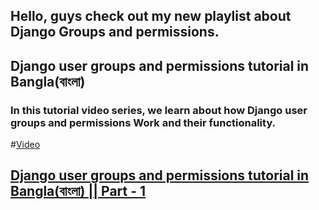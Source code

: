 ## Hello, guys check out my new playlist about Django Groups and permissions.

## Django user groups and permissions tutorial in Bangla(বাংলা)
### In this tutorial video series, we learn about how Django user groups and permissions Work and their functionality.

#[Video](https://www.youtube.com/playlist?list=PLsC9YeVUTz3_daKgFf2cuaotvCJ5ZQyrl)

## [Django user groups and permissions tutorial in Bangla(বাংলা) || Part - 1](#)